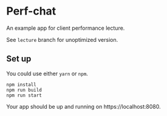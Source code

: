 Perf-chat
====

An example app for client performance lecture.

See `lecture` branch for unoptimized version.

Set up
----

You could use either `yarn` or `npm`.

```
npm install
npm run build
npm run start
```

Your app should be up and running on https://localhost:8080.
